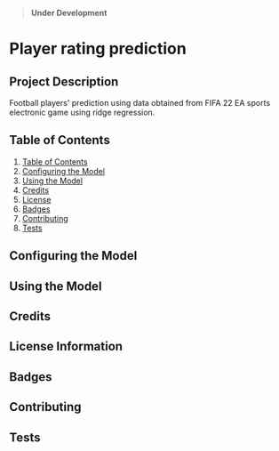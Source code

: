 > **Under Development**

# Player rating prediction

## Project Description

Football players' prediction using data obtained from FIFA 22 EA sports electronic game using ridge regression.

<h2 id="table">Table of Contents</h2>

<ol>
<li> <a href="#">Table of Contents</a></li>
<li> <a href="#config">Configuring the Model</a></li>
<li> <a href="#">Using the Model</a></li>
<li> <a href="#">Credits</a></li>
<li> <a href="#">License</a></li>
<li> <a href="#">Badges</a></li>
<li> <a href="#">Contributing</a></li>
<li> <a href="#">Tests</a></li>

</ol>

<h2 id="config">Configuring the Model</h2>

<h2 id="using"> Using the Model</h2>

<h2 id="credits">Credits</h2>

<h2 id="license">License Information </h2>

<h2 id="badges">Badges</h2>

<h2 id="contributing">Contributing</h2>

<h2 id="Tests">Tests</h2>
